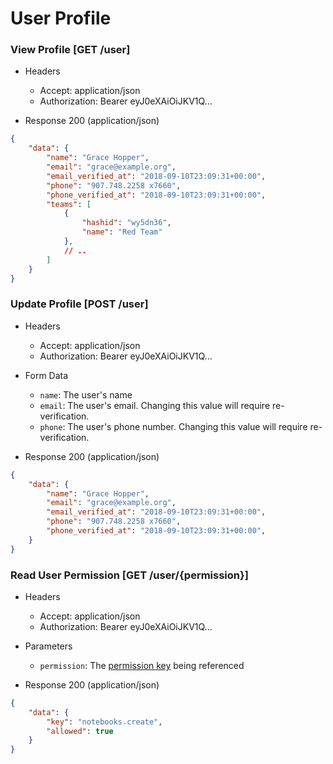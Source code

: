 # User Profile

### View Profile [GET /user]

+ Headers

    + Accept: application/json
    + Authorization:  Bearer eyJ0eXAiOiJKV1Q...

+ Response 200 (application/json)

```json
{
    "data": {
        "name": "Grace Hopper",
        "email": "grace@example.org",
        "email_verified_at": "2018-09-10T23:09:31+00:00",
        "phone": "907.748.2258 x7660",
        "phone_verified_at": "2018-09-10T23:09:31+00:00",
        "teams": [
            {
                "hashid": "wy5dn36",
                "name": "Red Team"
            },
            // ..
        ]
    }
}
```

### Update Profile [POST /user]

+ Headers

    + Accept: application/json
    + Authorization:  Bearer eyJ0eXAiOiJKV1Q...

+ Form Data

    + `name`: The user's name
    + `email`: The user's email. Changing this value will require re-verification.
    + `phone`: The user's phone number. Changing this value will require re-verification.

+ Response 200 (application/json)

```json
{
    "data": {
        "name": "Grace Hopper",
        "email": "grace@example.org",
        "email_verified_at": "2018-09-10T23:09:31+00:00",
        "phone": "907.748.2258 x7660",
        "phone_verified_at": "2018-09-10T23:09:31+00:00",
    }
}
```

### Read User Permission [GET /user/{permission}]

+ Headers

    + Accept: application/json
    + Authorization:  Bearer eyJ0eXAiOiJKV1Q...

+ Parameters

    + `permission`: The [permission key](/permissions.html) being referenced

+ Response 200 (application/json)

```json
{
    "data": {
        "key": "notebooks.create",
        "allowed": true
    }
}
```
